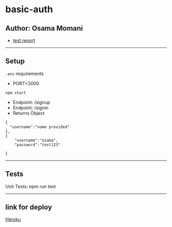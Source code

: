 # basic-auth

## Author: Osama Momani

* [test report](https://github.com/Osamamomani1/basic-auth/actionstests )

***

## Setup

`.env` requirements

* PORT=3000

`npm start`

* Endpoint: /signup
* Endpoint: /signin
* Returns Object

```
{
  "username":"name provided"
},
{
    "username":"osama",
    "password":"test123"

}

```


***

## Tests

Unit Tests: npm run test
***
## link for deploy

[Heroku](https://basic-auth-osama.herokuapp.com/)
